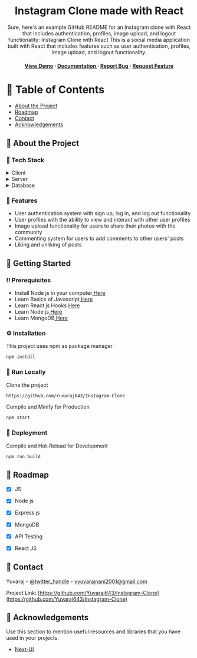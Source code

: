 <div align='center'>

<h1>Instagram Clone made with React</h1>
<p>Sure, here's an example GitHub README for an Instagram clone with React that includes authentication, profiles, image upload, and logout functionality: Instagram Clone with React This is a social media application built with React that includes features such as user authentication, profiles, image upload, and logout functionality.</p>

<h4> <a href=https://instagram-clone-self.vercel.app/>View Demo</a> <span> · </span> <a href="https://github.com/Yuvaraj643/Instagram-Clone/blob/master/README.md"> Documentation </a> <span> · </span> <a href="https://github.com/Yuvaraj643/Instagram-Clone/issues"> Report Bug </a> <span> · </span> <a href="https://github.com/Yuvaraj643/Instagram-Clone/issues"> Request Feature </a> </h4>


</div>

# :notebook_with_decorative_cover: Table of Contents

- [About the Project](#star2-about-the-project)
- [Roadmap](#compass-roadmap)
- [Contact](#handshake-contact)
- [Acknowledgements](#gem-acknowledgements)


## :star2: About the Project
### :space_invader: Tech Stack
<details> <summary>Client</summary> <ul>
<li><a href="https://react.dev/">React js</a></li>
</ul> </details>
<details> <summary>Server</summary> <ul>
<li><a href="https://nodejs.org/en">Node js</a></li>
</ul> </details>
<details> <summary>Database</summary> <ul>
<li><a href="https://www.mongodb.com/">MongoDB</a></li>
</ul> </details>

### :dart: Features
- User authentication system with sign up, log in, and log out functionality
- User profiles with the ability to view and interact with other user profiles
- Image upload functionality for users to share their photos with the community
- Commenting system for users to add comments to other users' posts
- Liking and unliking of posts


## :toolbox: Getting Started

### :bangbang: Prerequisites

- Install Node js in your computer<a href="https://nodejs.org/en"> Here</a>
- Learn Basics of Javascript<a href="https://www.w3schools.com/js/"> Here</a>
- Learn React js Hooks <a href="https://react.dev/"> Here</a>
- Learn Node js<a href="https://www.w3schools.com/nodejs/"> Here</a>
- Learn MongoDB<a href="https://www.w3schools.com/mongodb/"> Here</a>


### :gear: Installation

This project uses npm as package manager
```bash
npm install
```


### :running: Run Locally

Clone the project

```bash
https://github.com/Yuvaraj643/Instagram-Clone
```
Compile and Minify for Production
```bash
npm start
```


### :triangular_flag_on_post: Deployment

Compile and Hot-Reload for Development
```bash
npm run build
```


## :compass: Roadmap

* [x] JS
* [x] Node js
* [x] Express js
* [x] MongoDB
* [x] API Testing
* [x] React JS


## :handshake: Contact

Yuvaraj - [@twitter_handle](https://x.com/YuvarajNani7675) - vyuvarajnani2001@gmail.com

Project Link: [https://github.com/Yuvaraj643/Instagram-Clone](https://github.com/Yuvaraj643/Instagram-Clone)

## :gem: Acknowledgements

Use this section to mention useful resources and libraries that you have used in your projects.

- [Next-UI](https://nextui.org/)
